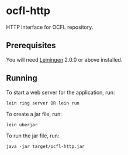 # ocfl-http

HTTP interface for OCFL repository.

## Prerequisites

You will need [Leiningen][] 2.0.0 or above installed.

[leiningen]: https://github.com/technomancy/leiningen

## Running

To start a web server for the application, run:

    lein ring server OR lein run

To create a jar file, run:

    lein uberjar

To run the jar file, run:

    java -jar target/ocfl-http.jar

